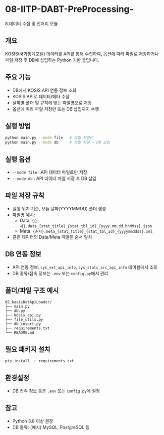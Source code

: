 # 08-IITP-DABT-PreProcessing-
8.데이터 수집 및 전처리 모듈

## 개요
KOSIS(국가통계포털) 데이터를 API를 통해 수집하여, 옵션에 따라 파일로 저장하거나 파일 저장 후 DB에 삽입하는 Python 기반 툴입니다.

## 주요 기능
- DB에서 KOSIS API 연동 정보 조회
- KOSIS API로 데이터/메타 수집
- 날짜별 폴더 및 규칙에 맞는 파일명으로 저장
- 옵션에 따라 파일 저장만 또는 DB 삽입까지 수행

## 실행 방법
```bash
python main.py --mode file   # 파일 저장만
python main.py --mode db     # 파일 저장 + DB 삽입
```

## 실행 옵션
- `--mode file` : API 데이터 파일로만 저장
- `--mode db`   : API 데이터 파일 저장 후 DB 삽입

## 파일 저장 규칙
- 실행 위치 기준, 오늘 날짜(YYYYMMDD) 폴더 생성
- 파일명 예시:
    - Data: `{순서}.data_{stat_title}_{stat_tbl_id}_{yyyy.mm.dd.hhMMss}.json`
    - Meta: `{순서}.meta_{stat_title}_{stat_tbl_id}_{yyyymmddss}.xml`
- 같은 데이터의 Data/Meta 파일은 순서 일치

## DB 연동 정보
- API 연동 정보: `sys_ext_api_info`, `sys_stats_src_api_info` 테이블에서 조회
- DB 종류/접속 정보는 `.env` 또는 `config.py`에서 관리

## 폴더/파일 구조 예시
```
02.kosisDatApiLoader/
├── main.py
├── db.py
├── kosis_api.py
├── file_utils.py
├── db_insert.py
├── requirements.txt
└── README.md
```

## 필요 패키지 설치
```bash
pip install -r requirements.txt
```

## 환경설정
- DB 접속 정보 등은 `.env` 또는 `config.py`에 설정

## 참고
- Python 3.8 이상 권장
- DB 종류: (예시) MySQL, PostgreSQL 등 